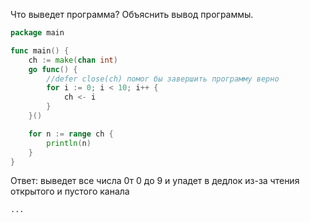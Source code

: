 Что выведет программа? Объяснить вывод программы.

```go
package main

func main() {
	ch := make(chan int)
	go func() {
		//defer close(ch) помог бы завершить программу верно
		for i := 0; i < 10; i++ {
			ch <- i
		}
	}()

	for n := range ch {
		println(n)
	}
}
```

Ответ:
выведет все числа 0т 0 до 9 и упадет в дедлок из-за чтения открытого и пустого канала
```
...

```

